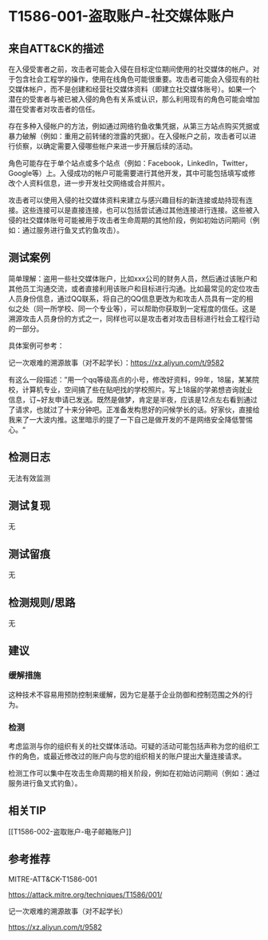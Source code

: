 # T1586-001-盗取账户-社交媒体账户

## 来自ATT&CK的描述

在入侵受害者之前，攻击者可能会入侵在目标定位期间使用的社交媒体的帐户。对于包含社会工程学的操作，使用在线角色可能很重要。攻击者可能会入侵现有的社交媒体帐户，而不是创建和经营社交媒体资料（即建立社交媒体账号）。如果一个潜在的受害者与被已被入侵的角色有关系或认识，那么利用现有的角色可能会增加潜在受害者对攻击者的信任。

存在多种入侵帐户的方法，例如通过网络钓鱼收集凭据，从第三方站点购买凭据或暴力破解（例如：重用之前转储的泄露的凭据）。在入侵帐户之前，攻击者可以进行侦察，以确定需要入侵哪些帐户来进一步开展后续的活动。

角色可能存在于单个站点或多个站点（例如：Facebook，LinkedIn，Twitter，Google等）上。入侵成功的帐户可能需要进行其他开发，其中可能包括填写或修改个人资料信息，进一步开发社交网络或合并照片。

攻击者可以使用入侵的社交媒体资料来建立与感兴趣目标的新连接或劫持现有连接。这些连接可以是直接连接，也可以包括尝试通过其他连接进行连接。这些被入侵的社交媒体账号可能被用于攻击者生命周期的其他阶段，例如初始访问期间（例如：通过服务进行鱼叉式钓鱼攻击）。

## 测试案例

简单理解：盗用一些社交媒体账户，比如xxx公司的财务人员，然后通过该账户和其他员工沟通交流，或者直接利用该账户和目标进行沟通。比如最常见的定位攻击人员身份信息，通过QQ联系，将自己的QQ信息更改为和攻击人员具有一定的相似之处（同一所学校、同一个专业等），可以帮助你获取到一定程度的信任。这是溯源攻击人员身份的方式之一，同样也可以是攻击者对攻击目标进行社会工程行动的一部分。

具体案例可参考：

记一次艰难的溯源故事（对不起学长）：<https://xz.aliyun.com/t/9582>

有这么一段描述：”用一个qq等级高点的小号，修改好资料，99年，18届，某某院校，计算机专业，空间搞了些在贴吧找的学校照片。写上18届的学弟想咨询就业信息，订~好友申请已发送。既然是做梦，肯定是半夜，应该是12点左右看到通过了请求，也就过了十来分钟吧。正准备发构思好的问候学长的话。好家伙，直接给我来了一大波内推。这里暗示的提了一下自己是做开发的不是网络安全降低警惕心。“

## 检测日志

无法有效监测

## 测试复现

无

## 测试留痕

无

## 检测规则/思路

无

## 建议

### 缓解措施

这种技术不容易用预防控制来缓解，因为它是基于企业防御和控制范围之外的行为。

### 检测

考虑监测与你的组织有关的社交媒体活动。可疑的活动可能包括声称为您的组织工作的角色，或最近修改过的账户向与您的组织相关的账户提出大量连接请求。

检测工作可以集中在攻击生命周期的相关阶段，例如在初始访问期间（例如：通过服务进行鱼叉式钓鱼）。

## 相关TIP

[[T1586-002-盗取账户-电子邮箱账户]]

## 参考推荐

MITRE-ATT&CK-T1586-001

<https://attack.mitre.org/techniques/T1586/001/>

记一次艰难的溯源故事（对不起学长）

<https://xz.aliyun.com/t/9582>
